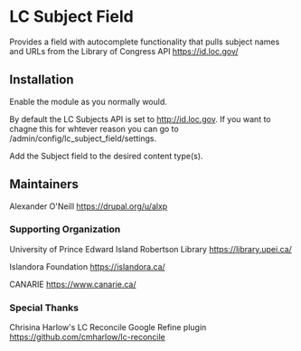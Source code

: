 # LC Subject Field

Provides a field with autocomplete functionality that 
pulls subject names and URLs from the Library of Congress API
https://id.loc.gov/

## Installation

Enable the module as you normally would.

By default the LC Subjects API is set to http://id.loc.gov.
If you want to chagne this for whtever reason you can go to
/admin/config/lc_subject_field/settings.

Add the Subject field to the desired content type(s).

## Maintainers

Alexander O'Neill https://drupal.org/u/alxp

### Supporting Organization

University of Prince Edward Island Robertson Library https://library.upei.ca/

Islandora Foundation https://islandora.ca/

CANARIE https://www.canarie.ca/

### Special Thanks

Chrisina Harlow's LC Reconcile Google Refine plugin https://github.com/cmharlow/lc-reconcile
